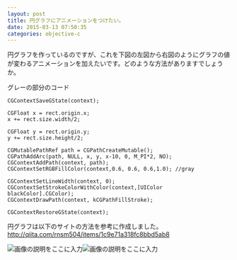 ```yaml
---
layout: post
title: 円グラフにアニメーションをつけたい。
date: 2015-03-13 07:50:35
categories: objective-c
---
```

<!-- {% raw %} -->
<p>円グラフを作っているのですが、これを下図の左図から右図のようにグラフの値が変わるアニメーションを加えたいです。どのような方法がありますでしょうか。</p>

<p>グレーの部分のコード</p>

<pre><code>CGContextSaveGState(context);

CGFloat x = rect.origin.x;
x += rect.size.width/2;

CGFloat y = rect.origin.y;
y += rect.size.height/2;

CGMutablePathRef path = CGPathCreateMutable();
CGPathAddArc(path, NULL, x, y, x-10, 0, M_PI*2, NO);
CGContextAddPath(context, path);
CGContextSetRGBFillColor(context,0.6, 0.6, 0.6,1.0); //gray

CGContextSetLineWidth(context, 0);
CGContextSetStrokeColorWithColor(context,[UIColor blackColor].CGColor);
CGContextDrawPath(context, kCGPathFillStroke);

CGContextRestoreGState(context);
</code></pre>

<p>円グラフは以下のサイトの方法を参考に作成しました。<br>
<a href="http://qiita.com/rnsm504/items/1c9e71a318fc8bbd5ab8" rel="nofollow noreferrer">http://qiita.com/rnsm504/items/1c9e71a318fc8bbd5ab8</a></p>

<p><img src="https://i.stack.imgur.com/pY7up.png" alt="画像の説明をここに入力"><img src="https://i.stack.imgur.com/ZwRY1.png" alt="画像の説明をここに入力"></p>
<!-- {% endraw %} -->
